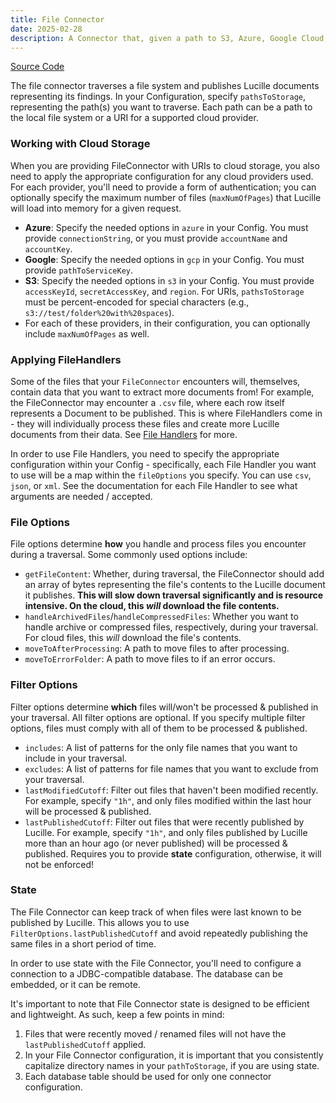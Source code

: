 ```yaml
---
title: File Connector
date: 2025-02-28
description: A Connector that, given a path to S3, Azure, Google Cloud, or the local file system, traverses the content at the given path and publishes Lucille documents representing its findings.
---
```


[Source Code](https://github.com/kmwtechnology/lucille/blob/main/lucille-core/src/main/java/com/kmwllc/lucille/connector/FileConnector.java)

The file connector traverses a file system and publishes Lucille documents representing its findings. In your Configuration, specify
`pathsToStorage`, representing the path(s) you want to traverse. Each path can be a path to the local file system or a URI for a supported
cloud provider.

### Working with Cloud Storage
When you are providing FileConnector with URIs to cloud storage, you also need to apply the appropriate configuration for any 
cloud providers used. For each provider, you'll need to provide a form of authentication; you can optionally
specify the maximum number of files (`maxNumOfPages`) that Lucille will load into memory for a given request.

* **Azure**: Specify the needed options in `azure` in your Config. You must provide `connectionString`, or you must provide `accountName` and `accountKey`.
* **Google**: Specify the needed options in `gcp` in your Config. You must provide `pathToServiceKey`.
* **S3**: Specify the needed options in `s3` in your Config. You must provide `accessKeyId`, `secretAccessKey`, and `region`. For URIs, `pathsToStorage` must be percent-encoded for special characters (e.g., `s3://test/folder%20with%20spaces`).
* For each of these providers, in their configuration, you can optionally include `maxNumOfPages` as well.

### Applying FileHandlers
Some of the files that your `FileConnector` encounters will, themselves, contain data that you want to extract more documents from! For example, the FileConnector
may encounter a `.csv` file, where each row itself represents a Document to be published. This is where FileHandlers come in - they will individually process these files
and create more Lucille documents from their data. See [File Handlers](../file_handlers.md) for more. 

In order to use File Handlers, you need to specify the appropriate configuration within your Config - specifically, each File Handler
you want to use will be a map within the `fileOptions` you specify. You can use `csv`, `json`, or `xml`.
See the documentation for each File Handler to see what arguments are needed / accepted.

### File Options
File options determine **how** you handle and process files you encounter during a traversal. Some commonly used options include:
* `getFileContent`:  Whether, during traversal, the FileConnector should add an array of bytes representing the file's contents to the Lucille document it publishes.
                     **This will slow down traversal significantly and is resource intensive. On the cloud, this _will_ download the file contents.**
* `handleArchivedFiles`/`handleCompressedFiles`: Whether you want to handle archive or compressed files, respectively, during your traversal. For cloud files, this _will_ download the file's contents.
* `moveToAfterProcessing`: A path to move files to after processing.
* `moveToErrorFolder`: A path to move files to if an error occurs.

### Filter Options
Filter options determine **which** files will/won't be processed & published in your traversal. All filter options are optional. 
If you specify multiple filter options, files must comply with all of them to be processed & published.
* `includes`: A list of patterns for the only file names that you want to include in your traversal.
* `excludes`: A list of patterns for file names that you want to exclude from your traversal.
* `lastModifiedCutoff`: Filter out files that haven't been modified recently. For example, specify `"1h"`, and only
files modified within the last hour will be processed & published.
* `lastPublishedCutoff`: Filter out files that were recently published by Lucille. For example, specify `"1h"`, and only
files published by Lucille more than an hour ago (or never published) will be processed & published. Requires you to provide **state** configuration,
otherwise, it will not be enforced!

### State
The File Connector can keep track of when files were last known to be published by Lucille. This allows you to use `FilterOptions.lastPublishedCutoff` and
avoid repeatedly publishing the same files in a short period of time.

In order to use state with the File Connector, you'll need to configure a connection to a JDBC-compatible database. The database
can be embedded, or it can be remote.

It's important to note that File Connector state is designed to be efficient and lightweight. As such, keep a few points in mind:
1. Files that were recently moved / renamed files will not have the `lastPublishedCutoff` applied.
2. In your File Connector configuration, it is important that you consistently capitalize directory names in your `pathToStorage`, if you are using state.
3. Each database table should be used for only one connector configuration.